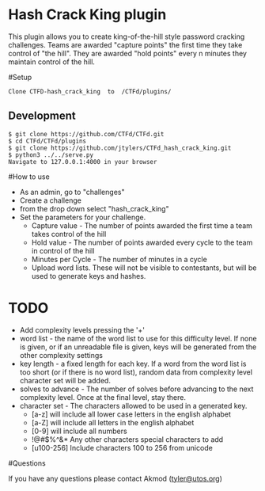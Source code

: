 # Hash Crack King plugin

This plugin allows you to create king-of-the-hill style password cracking challenges.  Teams are awarded "capture points" the first time they take control of "the hill".  They are awarded "hold points" every n minutes they maintain control of the hill.  



#Setup

    Clone CTFD-hash_crack_king  to  /CTFd/plugins/

## Development

    $ git clone https://github.com/CTFd/CTFd.git
    $ cd CTFd/CTFd/plugins
    $ git clone https://github.com/jtylers/CTFd_hash_crack_king.git
    $ python3 ../../serve.py
    Navigate to 127.0.0.1:4000 in your browser
    

#How to use

- As an admin, go to "challenges" 
- Create a challenge 
- from the drop down select "hash_crack_king"
- Set the parameters for your challenge.
  - Capture value - The number of points awarded the first time a team takes control of the hill
  - Hold value - The number of points awarded every cycle to the team in control of the hill
  - Minutes per Cycle - The number of minutes in a cycle
  - Upload word lists.  These will not be visible to contestants, but will be used to generate keys and hashes.
  
# TODO

- Add complexity levels pressing the '+'
- word list - the name of the word list to use for this difficulty level.  If none is given, or if an unreadable file is given, keys will be generated from the other complexity settings
- key length - a fixed length for each key.  If a word from the word list is too short (or if there is no word list), random data from complexity level character set will be added.
- solves to advance - The number of solves before advancing to the next complexity level.  Once at the final level, stay there.
- character set - The characters allowed to be used in a generated key.
    - [a-z] will include all lower case letters in the english alphabet
    - [a-Z] will include all letters in the english alphabet
    - [0-9] will include all numbers
    - !@#$%^&* Any other characters special characters to add
    - [u100-256] Include characters 100 to 256 from unicode
  
#Questions

If you have any questions please contact Akmod (tyler@utos.org)